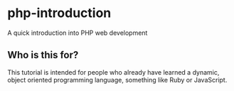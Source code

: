 # php-introduction

A quick introduction into PHP web development


## Who is this for?

This tutorial is intended for people who already have learned a dynamic, object oriented programming language, something like Ruby or JavaScript.
